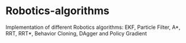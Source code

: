 # Robotics-algorithms
Implementation of different Robotics algorithms: EKF, Particle Filter, A*, RRT, RRT*, Behavior Cloning, DAgger and Policy Gradient 

